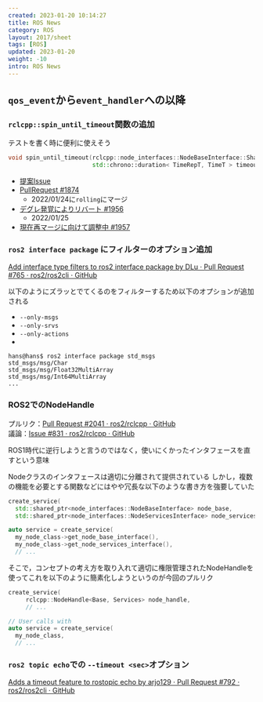 ```yaml
---
created: 2023-01-20 10:14:27
title: ROS News
category: ROS
layout: 2017/sheet
tags: [ROS]
updated: 2023-01-20
weight: -10
intro: ROS News
---
```


## `qos_event`から`event_handler`への以降

### `rclcpp::spin_until_timeout`関数の追加

テストを書く時に便利に使えそう  

```c++
void spin_until_timeout(rclcpp::node_interfaces::NodeBaseInterface::SharedPtr node_ptr,
                        std::chrono::duration< TimeRepT, TimeT > timeout)
```

- [提案Issue](https://github.com/ros2/rclcpp/issues/1821)
- [PullRequest #1874](https://github.com/ros2/rclcpp/pull/1874)
  - 2022/01/24に`rolling`にマージ
- [デグレ発覚によりリバート #1956](https://github.com/ros2/rclcpp/pull/1956)
  - 2022/01/25
- [現在再マージに向けて調整中 #1957](https://github.com/ros2/rclcpp/pull/1957)

### `ros2 interface package` にフィルターのオプション追加

[Add interface type filters to ros2 interface package by DLu · Pull Request #765 · ros2/ros2cli · GitHub](https://github.com/ros2/ros2cli/pull/765)

以下のようにズラッとでてくるのをフィルターするため以下のオプションが追加される

- `--only-msgs`
- `--only-srvs`
- `--only-actions`
-

```shell
hans@hans$ ros2 interface package std_msgs
std_msgs/msg/Char
std_msgs/msg/Float32MultiArray
std_msgs/msg/Int64MultiArray
...
```

### ROS2でのNodeHandle

プルリク：[Pull Request #2041 · ros2/rclcpp · GitHub](https://github.com/ros2/rclcpp/pull/2041)  
議論：[Issue #831 · ros2/rclcpp · GitHub](https://github.com/ros2/rclcpp/issues/831#issue-486100658)

ROS1時代に逆行しようと言うのではなく，使いにくかったインタフェースを直すという意味

Nodeクラスのインタフェースは適切に分離されて提供されている
しかし，複数の機能を必要とする関数などにはやや冗長な以下のような書き方を強要していた

```c++
create_service(
  std::shared_ptr<node_interfaces::NodeBaseInterface> node_base,
  std::shared_ptr<node_interfaces::NodeServicesInterface> node_services,

auto service = create_service(
  my_node_class->get_node_base_interface(),
  my_node_class->get_node_services_interface(),
  // ...
```

そこで，コンセプトの考え方を取り入れて適切に権限管理されたNodeHandleを使ってこれを以下のように簡素化しようというのが今回のプルリク

```c++
create_service(
     rclcpp::NodeHandle<Base, Services> node_handle,
     // ...

// User calls with
auto service = create_service(
  my_node_class,
  // ...
```

### `ros2 topic echo`での `--timeout <sec>`オプション

[Adds a timeout feature to rostopic echo by arjo129 · Pull Request #792 · ros2/ros2cli · GitHub](https://github.com/ros2/ros2cli/pull/792)
